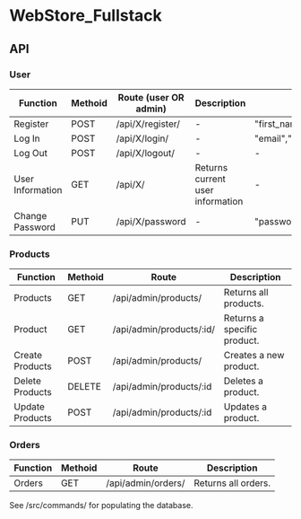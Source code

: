 # WebStore_Fullstack

## API

### User

| Function    | Methoid | Route (user OR admin)      | Description        | Parametres (JSON)      |
| ----------- | ----------- | ----------- | ----------- | ----------- |
| Register    | POST     | /api/X/register/       |-|"first_name","last_name","email","password","password_confirm"|
| Log In      | POST        | /api/X/login/       |-|"email","password"|
| Log Out     | POST       | /api/X/logout/         |-|-|
| User Information| GET    | /api/X/       | Returns current user information|-|
| Change Password | PUT    | /api/X/password       |-|"password","password_confirm"|

### Products

| Function    | Methoid | Route       | Description       |
| ----------- | ----------- | ----------- | ----------- |
| Products          | GET       | /api/admin/products/       | Returns all products.       |
| Product     | GET        | /api/admin/products/:id/       | Returns a specific product.       |
| Create Products   | POST        | /api/admin/products/       | Creates a new product.       |
| Delete Products   | DELETE        | /api/admin/products/:id      | Deletes a product.       |
| Update Products   | POST        | /api/admin/products/:id      | Updates a product.       |


### Orders

| Function    | Methoid | Route       | Description       |
| ----------- | ----------- | ----------- | ----------- |
| Orders          | GET       | /api/admin/orders/       | Returns all orders.       |

See /src/commands/ for populating the database.
